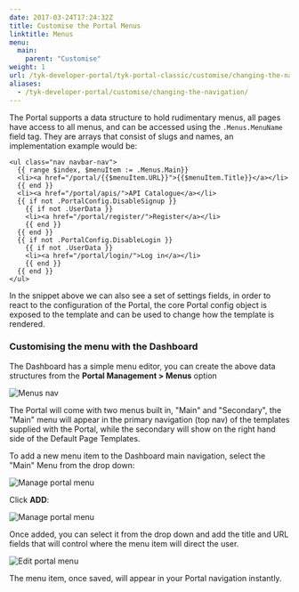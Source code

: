 ```yaml
---
date: 2017-03-24T17:24:32Z
title: Customise the Portal Menus
linktitle: Menus
menu:
  main:
    parent: "Customise"
weight: 1 
url: /tyk-developer-portal/tyk-portal-classic/customise/changing-the-navigation/
aliases:
  - /tyk-developer-portal/customise/changing-the-navigation/
---
```


The Portal supports a data structure to hold rudimentary menus, all pages have access to all menus, and can be accessed using the `.Menus.MenuName` field tag. They are arrays that consist of slugs and names, an implementation example would be:

```{.copyWrapper}
<ul class="nav navbar-nav">
  {{ range $index, $menuItem := .Menus.Main}}
  <li><a href="/portal/{{$menuItem.URL}}">{{$menuItem.Title}}</a></li>
  {{ end }}
  <li><a href="/portal/apis/">API Catalogue</a></li>
  {{ if not .PortalConfig.DisableSignup }}
    {{ if not .UserData }}
    <li><a href="/portal/register/">Register</a></li>
    {{ end }}
  {{ end }}
  {{ if not .PortalConfig.DisableLogin }}
    {{ if not .UserData }}
    <li><a href="/portal/login/">Log in</a></li>
    {{ end }}
  {{ end }}
</ul>
```

In the snippet above we can also see a set of settings fields, in order to react to the configuration of the Portal, the core Portal config object is exposed to the template and can be used to change how the template is rendered.

### Customising the menu with the Dashboard

The Dashboard has a simple menu editor, you can create the above data structures from the **Portal Management > Menus** option

![Menus nav][4]

The Portal will come with two menus built in, "Main" and "Secondary", the "Main" menu will appear in the primary navigation (top nav) of the templates supplied with the Portal, while the secondary will show on the right hand side of the Default Page Templates.

To add a new menu item to the Dashboard main navigation, select the "Main" Menu from the drop down:

![Manage portal menu][1]

Click **ADD**:

![Manage portal menu][2]

Once added, you can select it from the drop down and add the title and URL fields that will control where the menu item will direct the user.

![Edit portal menu][3]

The menu item, once saved, will appear in your Portal navigation instantly.

[1]: /img/dashboard/portal-management/portal_menus_2.5.png
[2]: /img/dashboard/portal-management/add_portal_menu_2.5.png
[3]: /img/dashboard/portal-management/portal_menu_dropdown_2.5.png
[4]: /img/dashboard/portal-management/portal_nav_menus_2.5.png


